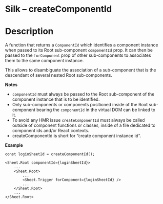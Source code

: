 # Silk – createComponentId

# Description

A function that returns a `ComponentId` which identifies a component instance when passed to its Root sub-component `componentId` prop. It can then be passed to the `forComponent` prop of other sub-components to associates them to the same component instance.

This allows to disambiguate the association of a sub-component that is the descendant of several nested Root sub-components.

**Notes**

- `componentId` must always be passed to the Root sub-component of the component instance that is to be identified.
- Only sub-components or components positioned inside of the Root sub-component bearing the `componentId` in the virtual DOM can be linked to it.
- To avoid any HMR issue `createComponentId` must always be called outside of component functions or classes, inside of a file dedicated to component ids and/or React contexts.
- createComponentId is short for “create component instance id”.

**Example**

```tsx
const loginSheetId = createComponentId();
```

```tsx
<Sheet.Root componentId={loginSheetId}>
	...
	<Sheet.Root>
		...
		<Sheet.Trigger forComponent={loginSheetId} />
		...
	</Sheet.Root>
	...
</Sheet.Root>
```